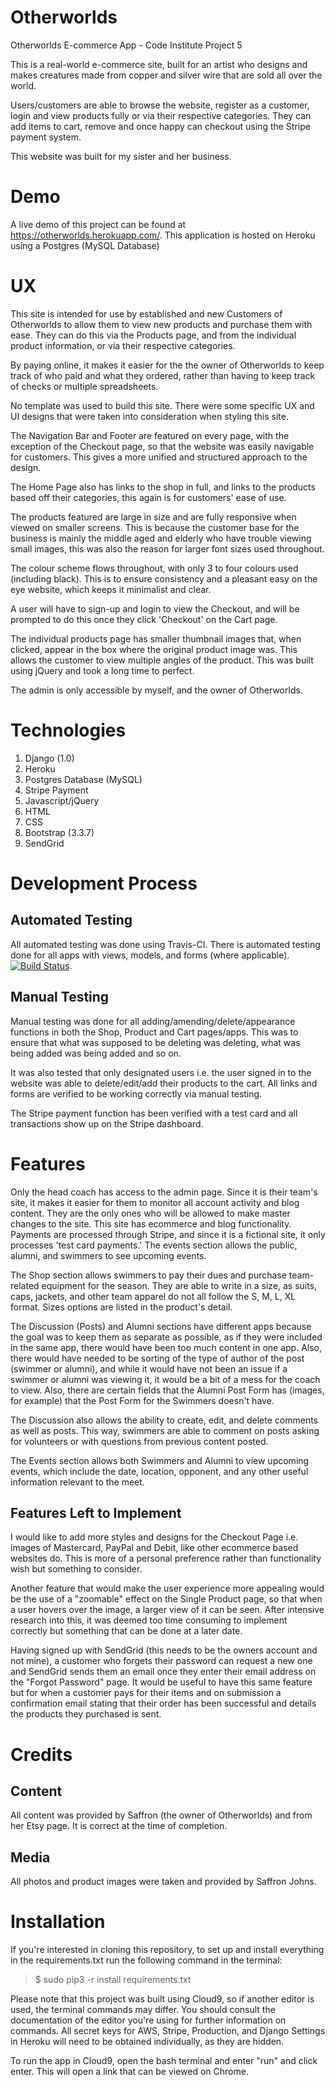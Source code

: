 # Otherworlds
Otherworlds E-commerce App - Code Institute Project 5

This is a real-world e-commerce site, built for an artist who designs and makes creatures made from copper and silver wire that are sold all over the world.

Users/customers are able to browse the website, register as a customer, login and view products fully or via their respective categories. They can add items to cart, remove and once happy can checkout using the Stripe payment system.

This website was built for my sister and her business.

# Demo
A live demo of this project can be found at https://otherworlds.herokuapp.com/. This application is hosted on Heroku using a Postgres (MySQL Database)

# UX
This site is intended for use by established and new Customers of Otherworlds to allow them to view new products and purchase them with ease. They can do this via the Products page, and from the individual product information, or via their respective categories.

By paying online, it makes it easier for the the owner of Otherworlds to keep track of who paid and what they ordered, rather than having to keep track of checks or multiple spreadsheets.

No template was used to build this site. There were some specific UX and UI designs that were taken into consideration when styling this site.

The Navigation Bar and Footer are featured on every page, with the exception of the Checkout page, so that the website was easily navigable for customers. This gives a more unified and structured approach to the design.

The Home Page also has links to the shop in full, and links to the products based off their categories, this again is for customers' ease of use.

The products featured are large in size and are fully responsive when viewed on smaller screens. This is because the customer base for the business is mainly the middle aged and elderly who have trouble viewing small images, this was also the reason for larger font sizes used throughout.

The colour scheme flows throughout, with only 3 to four colours used (including black). This is to ensure consistency and a pleasant easy on the eye website, which keeps it minimalist and clear.

A user will have to sign-up and login to view the Checkout, and will be prompted to do this once they click 'Checkout' on the Cart page.

The individual products page has smaller thumbnail images that, when clicked, appear in the box where the original product image was. This allows the customer to view multiple angles of the product. This was built using jQuery and took a long time to perfect.

The admin is only accessible by myself, and the owner of Otherworlds.

# Technologies
1. Django (1.0)
2. Heroku
3. Postgres Database (MySQL)
4. Stripe Payment
5. Javascript/jQuery
6. HTML
7. CSS
8. Bootstrap (3.3.7)
9. SendGrid

# Development Process
## Automated Testing
All automated testing was done using Travis-CI. There is automated testing done for all apps with views, models, and forms (where applicable).
[![Build Status](https://travis-ci.org/NathenJohns/otherworlds.svg?branch=master)](https://travis-ci.org/NathenJohns/otherworlds).

## Manual Testing

Manual testing was done for all adding/amending/delete/appearance functions in both the Shop, Product and Cart pages/apps. This was to ensure that what was supposed to be deleting was deleting, what was being added was being added and so on.

It was also tested that only designated users i.e. the user signed in to the website was able to delete/edit/add their products to the cart. All links and forms are verified to be working correctly via manual testing.

The Stripe payment function has been verified with a test card and all transactions show up on the Stripe dashboard.

# Features
Only the head coach has access to the admin page. Since it is their team's site, it makes it easier for them to monitor all account activity and blog content. They are the only ones who will be allowed to make master changes to the site. This site has ecommerce and blog functionality. Payments are processed through Stripe, and since it is a fictional site, it only processes 'test card payments.' The events section allows the public, alumni, and swimmers to see upcoming events.

The Shop section allows swimmers to pay their dues and purchase team-related equipment for the season. They are able to write in a size, as suits, caps, jackets, and other team apparel do not all follow the S, M, L, XL format. Sizes options are listed in the product's detail.

The Discussion (Posts) and Alumni sections have different apps because the goal was to keep them as separate as possible, as if they were included in the same app, there would have been too much content in one app. Also, there would have needed to be sorting of the type of author of the post (swimmer or alumni), and while it would have not been an issue if a swimmer or alumni was viewing it, it would be a bit of a mess for the coach to view. Also, there are certain fields that the Alumni Post Form has (images, for example) that the Post Form for the Swimmers doesn't have.

The Discussion also allows the ability to create, edit, and delete comments as well as posts. This way, swimmers are able to comment on posts asking for volunteers or with questions from previous content posted.

The Events section allows both Swimmers and Alumni to view upcoming events, which include the date, location, opponent, and any other useful information relevant to the meet.

## Features Left to Implement
I would like to add more styles and designs for the Checkout Page i.e. images of Mastercard, PayPal and Debit, like other ecommerce based websites do. This is more of a personal preference rather than functionality wish but something to consider.

Another feature that would make the user experience more appealing would be the use of a "zoomable" effect on the Single Product page, so that when a user hovers over the image, a larger view of it can be seen. After intensive research into this, it was deemed too time consuming to implement correctly but something that can be done at a later date.

Having signed up with SendGrid (this needs to be the owners account and not mine), a customer who forgets their password can request a new one and SendGrid sends them an email once they enter their email address on the "Forgot Password" page. It would be
useful to have this same feature but for when a customer pays for their items and on submission a confirmation email stating that their order has been successful and details the products they purchased is sent.

# Credits
## Content
All content was provided by Saffron (the owner of Otherworlds) and from her Etsy page. It is correct at the time of completion.

## Media
All photos and product images were taken and provided by Saffron Johns.

# Installation
If you're interested in cloning this repository, to set up and install everything in the requirements.txt run the following command in the terminal:

> $ sudo pip3 -r install requirements.txt

Please note that this project was built using Cloud9, so if another editor is used, the terminal commands may differ. You should consult the documentation of the editor you're using for further information on commands. All secret keys for AWS, Stripe, Production, and Django Settings in Heroku will need to be obtained individually, as they are hidden.

To run the app in Cloud9, open the bash terminal and enter "run" and click enter. This will open a link that can be viewed on Chrome.
